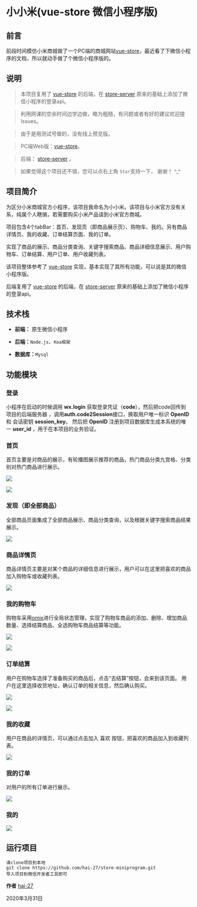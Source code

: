 # 小小米(vue-store 微信小程序版)
## 前言

前段时间模仿小米商城做了一个PC端的商城网站[vue-store]( https://github.com/hai-27/vue-store )，最近看了下微信小程序的文档，所以就动手做了个微信小程序版的。

## 说明

> 本项目复用了 [vue-store]( https://github.com/hai-27/vue-store ) 的后端，在 [store-server](https://github.com/hai-27/store-server) 原来的基础上添加了微信小程序的登录api。

> 利用网课的空余时间边学边做，略为粗糙，有问题或者有好的建议欢迎提Issues。

> 由于是用测试号做的，没有线上预览版。

> PC端Web版：[vue-store]( https://github.com/hai-27/vue-store )。

> 后端： [store-server](https://github.com/hai-27/store-server) 。

>  如果觉得这个项目还不错，您可以点右上角 `Star`支持一下， 谢谢！ ^_^ 

## 项目简介

为区分小米商城官方小程序，该项目我命名为小小米。该项目与小米官方没有关系，纯属个人瞎搞，若需要购买小米产品请到小米官方商城。

项目包含4个tabBar：首页、发现页（即商品展示页）、购物车、我的。另有商品详情页、我的收藏、订单结算页面、我的订单。

实现了商品的展示、商品分类查询、关键字搜索商品、商品详细信息展示、用户购物车、订单结算、用户订单、用户收藏列表。

该项目整体参考了 [vue-store]( https://github.com/hai-27/vue-store ) 实现，基本实现了其所有功能，可以说是其的微信小程序版。

后端复用了 [vue-store]( https://github.com/hai-27/vue-store ) 的后端，在 [store-server](https://github.com/hai-27/store-server) 原来的基础上添加了微信小程序的登录api。

## 技术栈

- **前端：** 原生微信小程序

- **后端：**`Node.js`、`Koa框架`

- **数据库：**`Mysql`

## 功能模块

### 登录

小程序在启动的时候调用 **wx.login** 获取登录凭证（**code**），然后把code回传到项目的后端服务器 ，调用**auth.code2Session**接口，换取用户唯一标识 **OpenID** 和 会话密钥 **session_key**。 然后把 **OpenID** 注册到项目数据库生成本系统的唯一 **user_id** ，用于在本项目的业务验证。

### 首页

首页主要是对商品的展示，有轮播图展示推荐的商品，热门商品分类九宫格、分类别对热门商品进行展示。

![](https://github.com/hai-27/vue-store/blob/master/public/screenshots/weChatMiniProgramScreenshots/home.jpg)

![](https://github.com/hai-27/vue-store/blob/master/public/screenshots/weChatMiniProgramScreenshots/home2.jpg)

### 发现（即全部商品）

全部商品页面集成了全部商品展示、商品分类查询，以及根据关键字搜索商品结果展示。

![](https://github.com/hai-27/vue-store/blob/master/public/screenshots/weChatMiniProgramScreenshots/goods.jpg)

### 商品详情页

商品详情页主要是对某个商品的详细信息进行展示，用户可以在这里把喜欢的商品加入购物车或收藏列表。

![](https://github.com/hai-27/vue-store/blob/master/public/screenshots/weChatMiniProgramScreenshots/details.jpg)

### 我的购物车

购物车采用[omix](https://github.com/Tencent/omi)进行全局状态管理，实现了购物车商品的添加、删除、增加商品数量、选择结算商品、全选购物车商品结算等功能。

![](https://github.com/hai-27/vue-store/blob/master/public/screenshots/weChatMiniProgramScreenshots/shoppingCart.jpg)

![](https://github.com/hai-27/vue-store/blob/master/public/screenshots/weChatMiniProgramScreenshots/shoppingCart_empty.jpg)

### 订单结算

用户在购物车选择了准备购买的商品后，点击“去结算”按钮，会来到该页面。
用户在这里选择收货地址，确认订单的相关信息，然后确认购买。

![](https://github.com/hai-27/vue-store/blob/master/public/screenshots/weChatMiniProgramScreenshots/confirmOrder.jpg)

![](https://github.com/hai-27/vue-store/blob/master/public/screenshots/weChatMiniProgramScreenshots/confirmOrder2.jpg)

### 我的收藏

用户在商品的详情页，可以通过点击加入 喜欢 按钮，把喜欢的商品加入到收藏列表。

![](https://github.com/hai-27/vue-store/blob/master/public/screenshots/weChatMiniProgramScreenshots/collection.jpg)

### 我的订单

对用户的所有订单进行展示。

![](https://github.com/hai-27/vue-store/blob/master/public/screenshots/weChatMiniProgramScreenshots/collection.jpg)

### 我的

![](https://github.com/hai-27/vue-store/blob/master/public/screenshots/weChatMiniProgramScreenshots/mine.jpg)

## 运行项目

```
请clone项目到本地
git clone https://github.com/hai-27/store-miniprogram.git
导入项目到微信开发者工具即可
```



**作者** [hai-27](https://github.com/hai-27)

2020年3月31日
